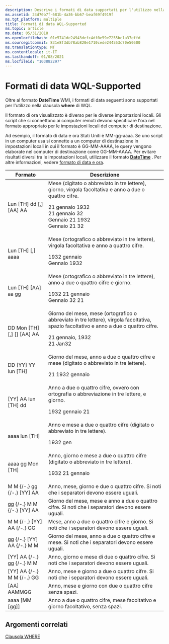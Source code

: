 ```yaml
---
description: Descrive i formati di data supportati per l'utilizzo nella clausola WHERE di WQL.
ms.assetid: 24d70b7f-681b-4a36-bb67-beaf69f4919f
ms.tgt_platform: multiple
title: Formati di data WQL-Supported
ms.topic: article
ms.date: 05/31/2018
ms.openlocfilehash: 01e5741de24943defc4df0e59e7255bc1a37effd
ms.sourcegitcommit: 831e8f3db78ab820e1710cede244553c70e50500
ms.translationtype: MT
ms.contentlocale: it-IT
ms.lasthandoff: 01/08/2021
ms.locfileid: "103882297"
---
```

# <a name="wql-supported-date-formats"></a>Formati di data WQL-Supported

Oltre al formato **DateTime** WMI, i formati di data seguenti sono supportati per l'utilizzo nella clausola **where** di WQL.

Il formato di ora visualizzato è diverso per le diverse impostazioni locali. Gli script che si connettono ai computer remoti devono specificare l'ora nel formato appropriato per le impostazioni locali del computer di destinazione.

Ad esempio, il formato di data e ora Stati Uniti è MM-gg-aaaa. Se uno script in un computer usa si connette a un computer di destinazione in impostazioni locali in cui il formato è GG-MM-AAAA, le query vengono elaborate nel computer di destinazione come GG-MM-AAAA. Per evitare risultati diversi tra le impostazioni locali, utilizzare il formato [**DateTime**](datetime.md) . Per altre informazioni, vedere [formato di data e ora](date-and-time-format.md).



<table>
<thead>
<tr class="header">
<th>Formato</th>
<th>Descrizione</th>
</tr>
</thead>
<tbody>
<tr class="odd">
<td>Lun [TH] dd [,] [AA] AA</td>
<td>Mese (digitato o abbreviato in tre lettere), giorno, virgola facoltativa e anno a due o quattro cifre.<br/> <dl> 21 gennaio 1932<br />
21 gennaio 32<br />
Gennaio 21 1932<br />
Gennaio 21 32<br />
</dl></td>
</tr>
<tr class="even">
<td>Lun [TH] [,] aaaa</td>
<td>Mese (ortografico o abbreviato in tre lettere), virgola facoltativa e anno a quattro cifre.<br/> <dl> 1932 gennaio<br />
Gennaio 1932<br />
</dl></td>
</tr>
<tr class="odd">
<td>Lun [TH] [AA] aa gg</td>
<td>Mese (ortografico o abbreviato in tre lettere), anno a due o quattro cifre e giorno.<br/> <dl> 1932 21 gennaio<br />
Gennaio 32 21<br />
</dl></td>
</tr>
<tr class="even">
<td>DD Mon [TH] [,] [] [AA] AA</td>
<td>Giorno del mese, mese (ortografico o abbreviato in tre lettere), virgola facoltativa, spazio facoltativo e anno a due o quattro cifre.<br/> <dl> 21 gennaio, 1932<br />
21 Jan32<br />
</dl></td>
</tr>
<tr class="odd">
<td>DD [YY] YY lun [TH]</td>
<td>Giorno del mese, anno a due o quattro cifre e mese (digitato o abbreviato in tre lettere).<br/> <dl> 21 1932 gennaio<br />
</dl></td>
</tr>
<tr class="even">
<td>[YY] AA lun [TH] dd</td>
<td>Anno a due o quattro cifre, ovvero con ortografia o abbreviazione in tre lettere, e giorno.<br/> <dl> 1932 gennaio 21<br />
</dl></td>
</tr>
<tr class="odd">
<td>aaaa lun [TH]</td>
<td>Anno e mese a due o quattro cifre (digitato o abbreviato in tre lettere).<br/> <dl> 1932 gen<br />
</dl></td>
</tr>
<tr class="even">
<td>aaaa gg Mon [TH]</td>
<td>Anno, giorno e mese a due o quattro cifre (digitato o abbreviato in tre lettere).<br/> <dl> 1932 21 gennaio<br />
</dl></td>
</tr>
<tr class="odd">
<td>M M {/-.} gg {/-.} [YY] AA</td>
<td>Anno, mese, giorno e due o quattro cifre. Si noti che i separatori devono essere uguali.<br/></td>
</tr>
<tr class="even">
<td>gg {/-.} M M {/-.} [YY] AA</td>
<td>Giorno del mese, mese e anno a due o quattro cifre. Si noti che i separatori devono essere uguali.<br/></td>
</tr>
<tr class="odd">
<td>M M {/-.} [YY] AA {/-.} GG</td>
<td>Mese, anno a due o quattro cifre e giorno. Si noti che i separatori devono essere uguali.<br/></td>
</tr>
<tr class="even">
<td>gg {/-.} [YY] AA {/-.} M M</td>
<td>Giorno del mese, anno a due o quattro cifre e mese. Si noti che i separatori devono essere uguali.<br/></td>
</tr>
<tr class="odd">
<td>[YY] AA {/-.} gg {/-.} M M</td>
<td>Anno, giorno e mese di due o quattro cifre. Si noti che i separatori devono essere uguali.<br/></td>
</tr>
<tr class="even">
<td>[YY] AA {/-.} M M {/-.} GG</td>
<td>Anno, mese e giorno a due o quattro cifre. Si noti che i separatori devono essere uguali.<br/></td>
</tr>
<tr class="odd">
<td>[AA] AAMMGG</td>
<td>Anno, mese e giorno con due o quattro cifre senza spazi.<br/></td>
</tr>
<tr class="even">
<td>aaaa [MM [gg]]</td>
<td>Anno a due o quattro cifre, mese facoltativo e giorno facoltativo, senza spazi.<br/></td>
</tr>
</tbody>
</table>



 

## <a name="related-topics"></a>Argomenti correlati

<dl> <dt>

[Clausola WHERE](where-clause.md)
</dt> </dl>

 

 




